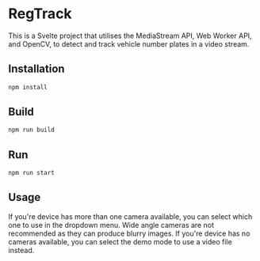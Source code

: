 # RegTrack

This is a Svelte project that utilises the MediaStream API, Web Worker API, and OpenCV, to detect and track vehicle number plates in a video stream.

## Installation
```bash
npm install
```

## Build
```bash
npm run build
```

## Run
```bash
npm run start
```

## Usage
If you're device has more than one camera available, you can select which one to use in the dropdown menu. Wide angle cameras are not recommended as they can produce blurry images. If you're device has no cameras available, you can select the demo mode to use a video file instead.